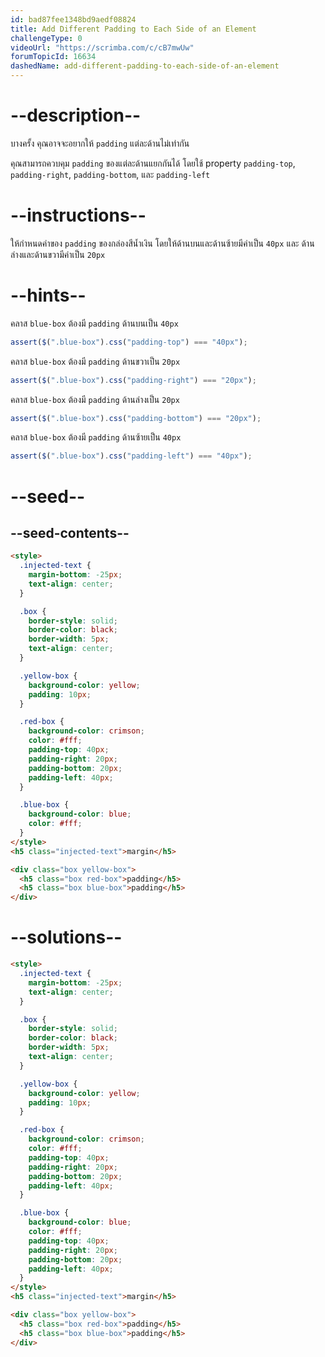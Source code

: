 ```yaml
---
id: bad87fee1348bd9aedf08824
title: Add Different Padding to Each Side of an Element
challengeType: 0
videoUrl: "https://scrimba.com/c/cB7mwUw"
forumTopicId: 16634
dashedName: add-different-padding-to-each-side-of-an-element
---
```


# --description--

บางครั้ง คุณอาจจะอยากให้ `padding` แต่ละด้านไม่เท่ากัน

คุณสามารถควบคุม `padding` ของแต่ละด้านแยกกันได้ โดยใช้ property `padding-top`, `padding-right`, `padding-bottom`, และ `padding-left`

# --instructions--

ให้กำหนดค่าของ `padding` ของกล่องสีน้ำเงิน โดยให้ด้านบนและด้านซ้ายมีค่าเป็น `40px` และ ด้านล่างและด้านขวามีค่าเป็น `20px`

# --hints--

คลาส `blue-box` ต้องมี `padding` ด้านบนเป็น `40px`

```js
assert($(".blue-box").css("padding-top") === "40px");
```

คลาส `blue-box` ต้องมี `padding` ด้านขวาเป็น `20px`

```js
assert($(".blue-box").css("padding-right") === "20px");
```

คลาส `blue-box` ต้องมี `padding` ด้านล่างเป็น `20px`

```js
assert($(".blue-box").css("padding-bottom") === "20px");
```

คลาส `blue-box` ต้องมี `padding` ด้านซ้ายเป็น `40px`

```js
assert($(".blue-box").css("padding-left") === "40px");
```

# --seed--

## --seed-contents--

```html
<style>
  .injected-text {
    margin-bottom: -25px;
    text-align: center;
  }

  .box {
    border-style: solid;
    border-color: black;
    border-width: 5px;
    text-align: center;
  }

  .yellow-box {
    background-color: yellow;
    padding: 10px;
  }

  .red-box {
    background-color: crimson;
    color: #fff;
    padding-top: 40px;
    padding-right: 20px;
    padding-bottom: 20px;
    padding-left: 40px;
  }

  .blue-box {
    background-color: blue;
    color: #fff;
  }
</style>
<h5 class="injected-text">margin</h5>

<div class="box yellow-box">
  <h5 class="box red-box">padding</h5>
  <h5 class="box blue-box">padding</h5>
</div>
```

# --solutions--

```html
<style>
  .injected-text {
    margin-bottom: -25px;
    text-align: center;
  }

  .box {
    border-style: solid;
    border-color: black;
    border-width: 5px;
    text-align: center;
  }

  .yellow-box {
    background-color: yellow;
    padding: 10px;
  }

  .red-box {
    background-color: crimson;
    color: #fff;
    padding-top: 40px;
    padding-right: 20px;
    padding-bottom: 20px;
    padding-left: 40px;
  }

  .blue-box {
    background-color: blue;
    color: #fff;
    padding-top: 40px;
    padding-right: 20px;
    padding-bottom: 20px;
    padding-left: 40px;
  }
</style>
<h5 class="injected-text">margin</h5>

<div class="box yellow-box">
  <h5 class="box red-box">padding</h5>
  <h5 class="box blue-box">padding</h5>
</div>
```
